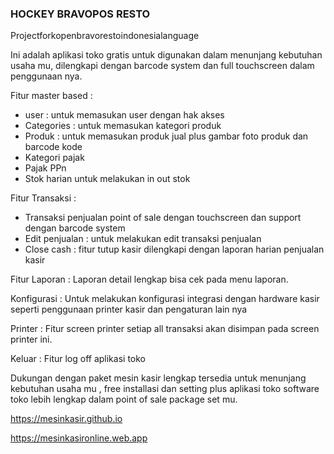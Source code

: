 ### HOCKEY BRAVOPOS RESTO

Projectforkopenbravorestoindonesialanguage 

Ini adalah aplikasi toko gratis untuk digunakan dalam menunjang kebutuhan usaha mu, dilengkapi dengan barcode system dan full touchscreen dalam penggunaan nya.

Fitur master based : 
- user : untuk memasukan user dengan hak akses
- Categories : untuk memasukan kategori produk
- Produk : untuk memasukan produk jual plus gambar foto produk dan barcode kode
- Kategori pajak
- Pajak PPn
- Stok harian untuk melakukan in out stok

Fitur Transaksi :
- Transaksi penjualan point of sale dengan touchscreen dan support dengan barcode system
- Edit penjualan : untuk melakukan edit transaksi penjualan
- Close cash : fitur tutup kasir dilengkapi dengan laporan harian penjualan kasir

Fitur Laporan : Laporan detail lengkap bisa cek pada menu laporan.

Konfigurasi : Untuk melakukan konfigurasi integrasi dengan hardware kasir seperti penggunaan printer kasir dan pengaturan lain nya

Printer : Fitur screen printer setiap all transaksi akan disimpan pada screen printer ini.

Keluar : Fitur log off aplikasi toko

Dukungan dengan paket mesin kasir lengkap tersedia untuk menunjang kebutuhan usaha mu , free installasi dan setting plus aplikasi toko software toko lebih lengkap dalam point of sale package set mu.

https://mesinkasir.github.io

https://mesinkasironline.web.app
